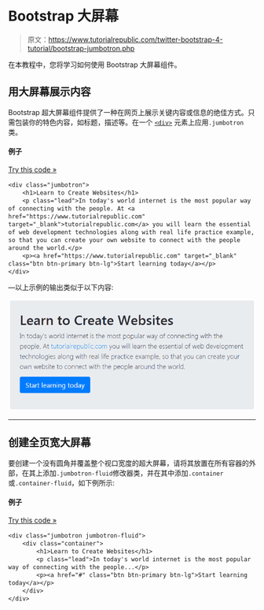 # Bootstrap 大屏幕

> 原文：<https://www.tutorialrepublic.com/twitter-bootstrap-4-tutorial/bootstrap-jumbotron.php>

在本教程中，您将学习如何使用 Bootstrap 大屏幕组件。

## 用大屏幕展示内容

Bootstrap 超大屏幕组件提供了一种在网页上展示关键内容或信息的绝佳方式。只需包装你的特色内容，如标题，描述等。在一个 [`<div>`](../html-reference/html-div-tag.php) 元素上应用`.jumbotron`类。

#### 例子

[Try this code »](../codelab.php?topic=bootstrap-4&file=jumbotron "Try this code using online Editor")

```
<div class="jumbotron">
    <h1>Learn to Create Websites</h1>
    <p class="lead">In today's world internet is the most popular way of connecting with the people. At <a href="https://www.tutorialrepublic.com" target="_blank">tutorialrepublic.com</a> you will learn the essential of web development technologies along with real life practice example, so that you can create your own website to connect with the people around the world.</p>
    <p><a href="https://www.tutorialrepublic.com" target="_blank" class="btn btn-primary btn-lg">Start learning today</a></p>
</div>
```

—以上示例的输出类似于以下内容:

[![Bootstrap Jumbotron](img/8da905233510f194815294ea3556d1f5.png)](../codelab.php?topic=bootstrap-4&file=jumbotron) 

* * *

## 创建全页宽大屏幕

要创建一个没有圆角并覆盖整个视口宽度的超大屏幕，请将其放置在所有容器的外部，在其上添加`.jumbotron-fluid`修改器类，并在其中添加`.container`或`.container-fluid`，如下例所示:

#### 例子

[Try this code »](../codelab.php?topic=bootstrap-4&file=jumbotron-full-width "Try this code using online Editor")

```
<div class="jumbotron jumbotron-fluid">
    <div class="container">
        <h1>Learn to Create Websites</h1>
        <p class="lead">In today's world internet is the most popular way of connecting with the people...</p>
        <p><a href="#" class="btn btn-primary btn-lg">Start learning today</a></p>
    </div>
</div>
```